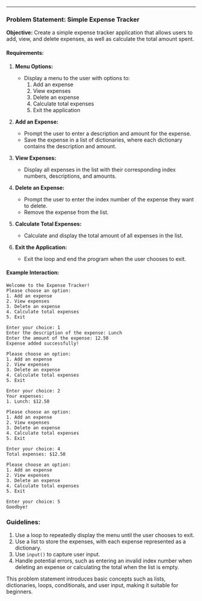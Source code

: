

---

### Problem Statement: Simple Expense Tracker

**Objective:** Create a simple expense tracker application that allows users to add, view, and delete expenses, as well as calculate the total amount spent.

#### Requirements:
1. **Menu Options:**
    - Display a menu to the user with options to:
        1. Add an expense
        2. View expenses
        3. Delete an expense
        4. Calculate total expenses
        5. Exit the application

2. **Add an Expense:**
    - Prompt the user to enter a description and amount for the expense.
    - Save the expense in a list of dictionaries, where each dictionary contains the description and amount.

3. **View Expenses:**
    - Display all expenses in the list with their corresponding index numbers, descriptions, and amounts.

4. **Delete an Expense:**
    - Prompt the user to enter the index number of the expense they want to delete.
    - Remove the expense from the list.

5. **Calculate Total Expenses:**
    - Calculate and display the total amount of all expenses in the list.

6. **Exit the Application:**
    - Exit the loop and end the program when the user chooses to exit.

#### Example Interaction:
```
Welcome to the Expense Tracker!
Please choose an option:
1. Add an expense
2. View expenses
3. Delete an expense
4. Calculate total expenses
5. Exit

Enter your choice: 1
Enter the description of the expense: Lunch
Enter the amount of the expense: 12.50
Expense added successfully!

Please choose an option:
1. Add an expense
2. View expenses
3. Delete an expense
4. Calculate total expenses
5. Exit

Enter your choice: 2
Your expenses:
1. Lunch: $12.50

Please choose an option:
1. Add an expense
2. View expenses
3. Delete an expense
4. Calculate total expenses
5. Exit

Enter your choice: 4
Total expenses: $12.50

Please choose an option:
1. Add an expense
2. View expenses
3. Delete an expense
4. Calculate total expenses
5. Exit

Enter your choice: 5
Goodbye!
```

### Guidelines:
1. Use a loop to repeatedly display the menu until the user chooses to exit.
2. Use a list to store the expenses, with each expense represented as a dictionary.
3. Use `input()` to capture user input.
4. Handle potential errors, such as entering an invalid index number when deleting an expense or calculating the total when the list is empty.

This problem statement introduces basic concepts such as lists, dictionaries, loops, conditionals, and user input, making it suitable for beginners.
